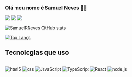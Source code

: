 ### Olá meu nome é Samuel Neves 🤙👋

[![](https://img.shields.io/badge/LinkedIn-0077B5?style=for-the-badge&logo=linkedin&logoColor=white)](https://www.linkedin.com/in/samuelronevesdev?utm_source=share&utm_campaign=share_via&utm_content=profile&utm_medium=android_app)
[![]( https://img.shields.io/badge/WhatsApp-25D366?style=for-the-badge&logo=whatsapp&logoColor=white)](https://wa.me/qr/4GD5H3ICOBN7O1)
[![](https://img.shields.io/badge/Gmail-D14836?style=for-the-badge&logo=gmail&logoColor=white)](samuelneves538@gmail.com)

![SamuelRNeves GitHub stats](https://github-readme-stats.vercel.app/api?username=SamuelRNeves&show_icons=true&theme=dark)

[![Top Langs](https://github-readme-stats.vercel.app/api/top-langs/?username=SamuelRNeves
)](https://github.com/anuraghazra/github-readme-stats)

## Tecnologias que uso 

<div style="display: inline_block"><br/>
    <img aling="center" alt="html5" src="https://img.shields.io/badge/HTML5-E34F26?style=for-the-badge&logo=html5&logoColor=white"/>
    <img aling="center" alt="css" src="https://img.shields.io/badge/CSS-239120?&style=for-the-badge&logo=css3&logoColor=white"/>
    <img aling="center" alt="JavaScript" src="https://img.shields.io/badge/JavaScript-F7DF1E?style=for-the-badge&logo=javascript&logoColor=black"/>
    <img aling="center" alt="TypeScript" src="https://img.shields.io/badge/TypeScript-007ACC?style=for-the-badge&logo=typescript&logoColor=white"/>
    <img aling="center" alt="React" src="https://img.shields.io/badge/React-20232A?style=for-the-badge&logo=react&logoColor=61DAFB"/>
    <img aling="center" alt="node.js" src="https://img.shields.io/badge/Node.js-43853D?style=for-the-badge&logo=node.js&logoColor=white/">
</div>



